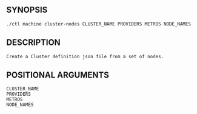 ## SYNOPSIS
    ./ctl machine cluster-nodes CLUSTER_NAME PROVIDERS METROS NODE_NAMES
 
## DESCRIPTION
    Create a Cluster definition json file from a set of nodes.
 
## POSITIONAL ARGUMENTS
    CLUSTER_NAME
    PROVIDERS
    METROS
    NODE_NAMES
